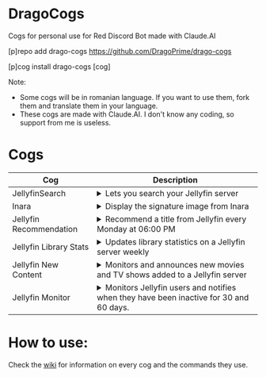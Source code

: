 # DragoCogs
Cogs for personal use for Red Discord Bot made with Claude.AI

[p]repo add drago-cogs https://github.com/DragoPrime/drago-cogs

[p]cog install drago-cogs [cog]

Note:
- Some cogs will be in romanian language. If you want to use them, fork them and translate them in your language.
- These cogs are made with Claude.AI. I don't know any coding, so support from me is useless.

# Cogs
| Cog | Description |
| --- | ----------- |
| JellyfinSearch | <details><summary>Lets you search your Jellyfin server</summary>This cog is in romanian language and a custom command to search</details>
| Inara | <details><summary>Display the signature image from Inara</summary>Display the signature image from Inara</details>
| Jellyfin Recommendation | <details><summary>Recommend a title from Jellyfin every Monday at 06:00 PM</summary>This cog is in romanian language and a custom command to recommend</details>
| Jellyfin Library Stats | <details><summary>Updates library statistics on a Jellyfin server weekly</summary>This cog is in romanian language</details>
| Jellyfin New Content | <details><summary>Monitors and announces new movies and TV shows added to a Jellyfin server</summary>This cog is in romanian language</details>
| Jellyfin Monitor | <details><summary>Monitors Jellyfin users and notifies when they have been inactive for 30 and 60 days.</summary>Monitors Jellyfin users and notifies when they have been inactive for 30 and 60 days.</details>

# How to use:
Check the [wiki](https://github.com/DragoPrime/drago-cogs/wiki) for information on every cog and the commands they use.
